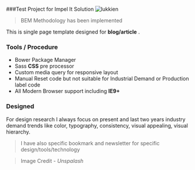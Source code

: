 ###Test Project for Impel It Solution
![lukkien](http://i.imgur.com/zNaCUs2.png)
>BEM Methodology has been implemented


This is single page template designed for  __blog/article__ .

### Tools / Procedure

  * Bower Package Manager
  * Sass **CSS** pre processor
  * Custom media query for responsive layout
  * Manual Reset code but not suitable for Industrial Demand or Production label code
  * All Modern Browser support including **IE9+**
  
  
  
### Designed

For design research I always focus on present and last two years industry demand trends like color, typography, consistency, visual appealing, visual hierarchy.
 >I have also specific bookmark and newsletter for specific design/tools/technology
 
 >Image Credit - _Unspalash_



